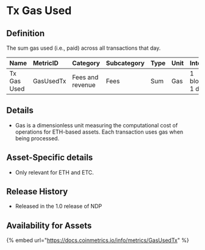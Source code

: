# Tx Gas Used

## Definition

The sum gas used \(i.e., paid\) across all transactions that day.

| Name | MetricID | Category | Subcategory | Type | Unit | Interval |
| :--- | :--- | :--- | :--- | :--- | :--- | :--- |
| Tx Gas Used | GasUsedTx | Fees and revenue | Fees | Sum | Gas | 1 block, 1 day |

## Details

* Gas is a dimensionless unit measuring the computational cost of operations for ETH-based assets. Each transaction uses gas when being processed.

## Asset-Specific details

* Only relevant for ETH and ETC.

## Release History

* Released in the 1.0 release of NDP

## Availability for Assets

{% embed url="https://docs.coinmetrics.io/info/metrics/GasUsedTx" %}



